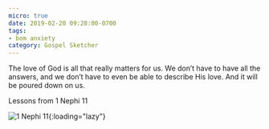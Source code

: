 ```yaml
---
micro: true
date: 2019-02-20 09:28:00-0700
tags:
- bom anxiety
category: Gospel Sketcher
---
```


The love of God is all that really matters for us. We don’t have to have all the answers, and we don’t have to even be able to describe His love. And it will be poured down on us.

Lessons from 1 Nephi 11

![1 Nephi 11](https://media.bennorris.org/images/gospelsketcher/uploads/2019/3bd29d168b.jpg){:loading="lazy"}